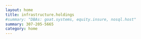 ```yaml
---
layout: home
title: infrastructure.holdings
#summary: "DBAs: goat.systems, equity.insure, nosql.host"
summary: 307-205-5665
category: home
---
```

